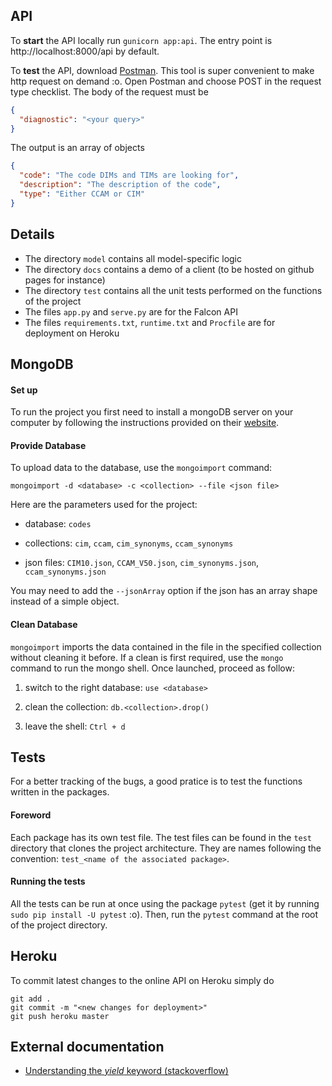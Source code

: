 ## API

To **start** the API locally run `gunicorn app:api`. The entry point is http://localhost:8000/api by default.

To **test** the API, download [Postman](https://www.getpostman.com/). This tool is super convenient to make http request on demand :o. Open Postman and choose POST in the request type checklist. The body of the request must be

```json
{
  "diagnostic": "<your query>"
}
```

The output is an array of objects

```json
{
  "code": "The code DIMs and TIMs are looking for",
  "description": "The description of the code",
  "type": "Either CCAM or CIM"
}
```

## Details

- The directory `model` contains all model-specific logic
- The directory `docs` contains a demo of a client (to be hosted on github pages for instance)
- The directory `test` contains all the unit tests performed on the functions of the project
- The files `app.py` and `serve.py` are for the Falcon API
- The files `requirements.txt`, `runtime.txt` and `Procfile` are for deployment on Heroku


## MongoDB

#### Set up

To run the project you first need to install a mongoDB server on your computer by following the instructions provided on their [website](https://docs.mongodb.com/).

#### Provide Database

To upload data to the database, use the `mongoimport` command:

`mongoimport -d <database> -c <collection> --file <json file>`

Here are the parameters used for the project:

- database: `codes`

- collections: `cim`, `ccam`, `cim_synonyms`, `ccam_synonyms`

- json files: `CIM10.json`, `CCAM_V50.json`, `cim_synonyms.json`, `ccam_synonyms.json`

You may need to add the `--jsonArray` option if the json has an array shape instead of a simple object.

#### Clean Database

`mongoimport` imports the data contained in the file in the specified collection without cleaning it before. If a clean is first required, use the `mongo` command to run the mongo shell. Once launched, proceed as follow:

1. switch to the right database: `use <database>`

2. clean the collection: `db.<collection>.drop()`

3. leave the shell: `Ctrl + d`

## Tests

For a better tracking of the bugs, a good pratice is to test the functions written in the packages.


#### Foreword

Each package has its own test file. The test files can be found in the `test` directory that clones the project architecture. They are names following the convention: `test_<name of the associated package>`.


#### Running the tests

All the tests can be run at once using the package `pytest` (get it by running `sudo pip install -U pytest` :o). Then, run the `pytest` command at the root of the project directory.


## Heroku

To commit latest changes to the online API on Heroku simply do

```
git add .
git commit -m "<new changes for deployment>"
git push heroku master
```

## External documentation

- [Understanding the *yield* keyword (stackoverflow)](https://stackoverflow.com/questions/231767/what-does-the-yield-keyword-do?page=1&tab=votes#tab-top)
